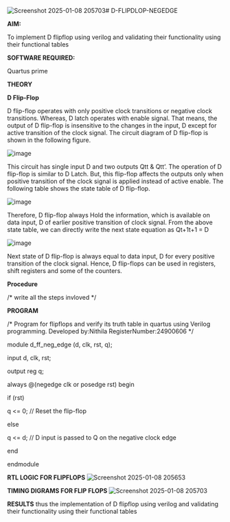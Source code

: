 ![Screenshot 2025-01-08 205703](https://github.com/user-attachments/assets/b0b605c5-8ba4-4dec-b7ad-1b4cfdc3d776)# D-FLIPDLOP-NEGEDGE

**AIM:**

To implement  D flipflop using verilog and validating their functionality using their functional tables

**SOFTWARE REQUIRED:**

Quartus prime

**THEORY**

**D Flip-Flop**

D flip-flop operates with only positive clock transitions or negative clock transitions. Whereas, D latch operates with enable signal. That means, the output of D flip-flop is insensitive to the changes in the input, D except for active transition of the clock signal. The circuit diagram of D flip-flop is shown in the following figure.

![image](https://github.com/naavaneetha/D-FLIPDLOP-NEGEDGE/assets/154305477/48c81fe8-bc3f-40e7-95e2-519fc155ad51)

This circuit has single input D and two outputs Qtt & Qtt’. The operation of D flip-flop is similar to D Latch. But, this flip-flop affects the outputs only when positive transition of the clock signal is applied instead of active enable. The following table shows the state table of D flip-flop.

![image](https://github.com/naavaneetha/D-FLIPDLOP-NEGEDGE/assets/154305477/e5f3fda7-68ec-4a3a-a0a4-cf6f9cc4ab55)

Therefore, D flip-flop always Hold the information, which is available on data input, D of earlier positive transition of clock signal. From the above state table, we can directly write the next state equation as Qt+1t+1 = D

![image](https://github.com/naavaneetha/D-FLIPDLOP-NEGEDGE/assets/154305477/8592c0d8-2917-4142-91b9-d6c30dd891d2)

Next state of D flip-flop is always equal to data input, D for every positive transition of the clock signal. Hence, D flip-flops can be used in registers, shift registers and some of the counters.

**Procedure**

/* write all the steps invloved */

**PROGRAM**

/* Program for flipflops and verify its truth table in quartus using Verilog programming. 
Developed by:Nithila
RegisterNumber:24900606
*/

module d_ff_neg_edge (d, clk, rst, q);

  input d, clk, rst;
  
  output reg q;

  
always @(negedge clk or posedge rst) begin

  if (rst)
  
  q <= 0; // Reset the flip-flop
  
  else
  
  q <= d; // D input is passed to Q on the negative clock edge
  
  end

endmodule


**RTL LOGIC FOR FLIPFLOPS**
![Screenshot 2025-01-08 205653](https://github.com/user-attachments/assets/4e6c0e61-6d2a-44af-a8c5-25226e601a84)


**TIMING DIGRAMS FOR FLIP FLOPS**
![Screenshot 2025-01-08 205703](https://github.com/user-attachments/assets/267a06b1-57bd-4964-a899-94156be363e3)


**RESULTS**
 thus the implementation of  D flipflop using verilog and validating their functionality using their functional tables
